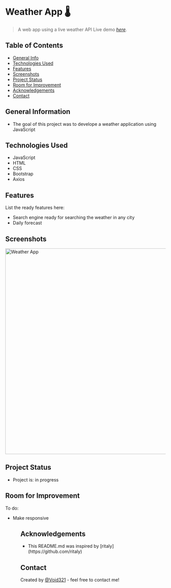 # Weather App 🌡
> A web app using a live weather API
> Live demo [_here_](https://void321.github.io/Weather-App/).

## Table of Contents
* [General Info](#general-information)
* [Technologies Used](#technologies-used)
* [Features](#features)
* [Screenshots](#screenshots)
* [Project Status](#project-status)
* [Room for Improvement](#room-for-improvement)
* [Acknowledgements](#acknowledgements)
* [Contact](#contact)


## General Information
<ul><li>The goal of this project was to develope a weather application using JavaScript</li></ul>


## Technologies Used
<ul>
  <li>JavaScript</li>
  <li>HTML</li>
  <li>CSS</li>
  <li>Bootstrap</li>
  <li>Axios</li></ul>
  


## Features
List the ready features here:
<ul>
  <li>Search engine ready for searching the weather in any city</li>
  <li> Daily forecast</li></ul>



## Screenshots


<img width="646" alt="Weather App" src="https://user-images.githubusercontent.com/96970580/153529049-64a7dd81-f45d-4d62-ba3a-b7c6b7ae7b2c.png">




## Project Status
<ul>
<li>Project is: in progress</li></ul>


## Room for Improvement

To do:
<ul>
  <li>Make responsive</li><ul>


## Acknowledgements
 
  <ul><li>This README.md was inspired by [ritaly](https://github.com/ritaly)</li></ul>


## Contact
Created by [@Void321](https://pzf.netlify.app/) - feel free to contact me!




































